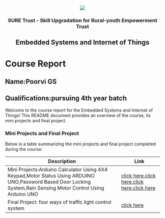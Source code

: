 <!-- PROJECT LOGO -->
<br />

<div align="center">
   <img src='https://user-images.githubusercontent.com/73131499/166115643-d3187f47-d38f-41b2-ae42-5ecbbc60de14.png' />


<h3 align="center">SURE Trust - Skill Upgradation for Rural-youth Empowerment Trust</h3>
  <h2>Embedded Systems and Internet of Things </h2>
</div>

# Course Report

## Name:Poorvi GS

## Qualifications:pursuing 4th year batch

Welcome to the course report for the Embedded Systems and Internet of Things! This README document provides an overview of the course, its mini projects and final project.

### Mini Projects and Final Project

Below is a table summarizing the mini projects and final project completed during the course:

| Description                               | Link                                    |
|-------------------------------------------|-----------------------------------------|
| Mini Projects:Arduino Calculator Using 4X4 Keypad,Motor Status Using ARDUINO UNO,Password Based Door Locking System,Rain Sensing Motor Control Using Arduino UNO     | [click here](https://github.com/Poorvi-git1/G6_ES/tree/main/Mini%20Projects/Poorvi%20GS/Arduino%20Calculator%20Using%204x4%20Keypad),[click here](https://github.com/Poorvi-git1/G6_ES/tree/main/Mini%20Projects/Poorvi%20GS/MOTOR%20STATUS%20USING%20ARDUINO%20UNO),[click here](https://github.com/Poorvi-git1/G6_ES/tree/main/Mini%20Projects/Poorvi%20GS/Password%20based%20Door%20Locking%20System),[click here](https://github.com/Poorvi-git1/G6_ES/tree/main/Mini%20Projects/Poorvi%20GS/Rain%20Sensing%20Motor%20Control%20using%20Arduino%20UNO)       |
| Final Project: four ways of traffic light control system       |[click here](https://github.com/Poorvi-git1/G6_ES/tree/main/Final%20Capstone%20Project/Poorvi%20GS/four%20ways%20of%20traffic%20light%20control%20system%20-%20Copy) |